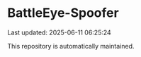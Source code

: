 # BattleEye-Spoofer

Last updated: 2025-06-11 06:25:24

This repository is automatically maintained.
